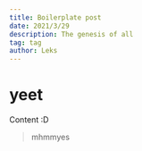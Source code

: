 ```yaml
---
title: Boilerplate post
date: 2021/3/29
description: The genesis of all
tag: tag
author: Leks
---
```


# yeet

Content
:D
> mhmmyes